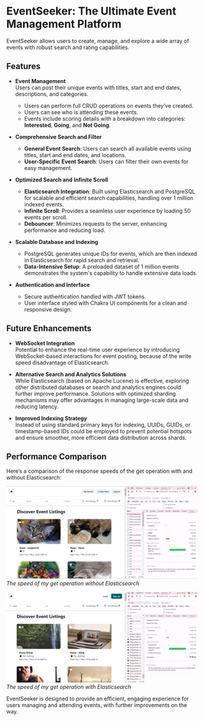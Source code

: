 # EventSeeker: The Ultimate Event Management Platform

EventSeeker allows users to create, manage, and explore a wide array of events with robust search and rating capabilities.

## Features

- **Event Management**  
  Users can post their unique events with titles, start and end dates, descriptions, and categories.

  - Users can perform full CRUD operations on events they’ve created.
  - Users can see who is attending these events.
  - Events include scoring details with a breakdown into categories: **Interested**, **Going**, and **Not Going**.

- **Comprehensive Search and Filter**

  - **General Event Search**: Users can search all available events using titles, start and end dates, and locations.
  - **User-Specific Event Search**: Users can filter their own events for easy management.

- **Optimized Search and Infinite Scroll**

  - **Elasticsearch Integration**: Built using Elasticsearch and PostgreSQL for scalable and efficient search capabilities, handling over 1 million indexed events.
  - **Infinite Scroll**: Provides a seamless user experience by loading 50 events per scroll.
  - **Debouncer**: Minimizes requests to the server, enhancing performance and reducing load.

- **Scalable Database and Indexing**

  - PostgreSQL generates unique IDs for events, which are then indexed in Elasticsearch for rapid search and retrieval.
  - **Data-Intensive Setup**: A preloaded dataset of 1 million events demonstrates the system's capability to handle extensive data loads.

- **Authentication and Interface**
  - Secure authentication handled with JWT tokens.
  - User interface styled with Chakra UI components for a clean and responsive design.

## Future Enhancements

- **WebSocket Integration**  
  Potential to enhance the real-time user experience by introducing WebSocket-based interactions for event posting, because of the write speed disadvantage of Elasticsearch.

- **Alternative Search and Analytics Solutions**  
  While Elasticsearch (based on Apache Lucene) is effective, exploring other distributed databases or search and analytics engines could further improve performance. Solutions with optimized sharding mechanisms may offer advantages in managing large-scale data and reducing latency.

- **Improved Indexing Strategy**  
  Instead of using standard primary keys for indexing, UUIDs, GUIDs, or timestamp-based IDs could be employed to prevent potential hotspots and ensure smoother, more efficient data distribution across shards.

## Performance Comparison

Here’s a comparison of the response speeds of the get operation with and without Elasticsearch:

![The speed of my get operation without Elasticsearch](./assets/normal_get.PNG)
_The speed of my get operation without Elasticsearch_

![The speed of my get operation with Elasticsearch](./assets/elastic_get2.PNG)
_The speed of my get operation with Elasticsearch_

EventSeeker is designed to provide an efficient, engaging experience for users managing and attending events, with further improvements on the way.
